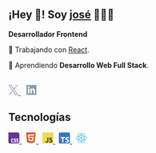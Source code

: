 ## ¡Hey 👋! Soy [josé](https://joariel.dev/) 👨🏻‍💻

**Desarrollador Frontend**

🌱 Trabajando con  [React](https://react.dev/).

🔭 Aprendiendo **Desarrollo Web Full Stack**.


<br />

<a href="https://x.com/joarieldev">
  <img src="assets/x.png" alt="X" width="20px">
</a>
&nbsp;&nbsp;
<a href="https://www.linkedin.com/in/joarieldev/">
  <img src="assets/linkedin.png" alt="LinkedIn" width="20px">
</a>

<br />

## Tecnologías
<a href="https://developer.mozilla.org/en-US/docs/Web/CSS" target="_blank">
  <img src="assets/css.png" alt="CSS" width="22px">
</a>
&nbsp;
<a href="https://developer.mozilla.org/en-US/docs/Web/HTML" target="_blank">
  <img src="assets/html.png" alt="HTML" width="22px">
</a>
&nbsp;
<a href="https://developer.mozilla.org/en-US/docs/Web/JavaScript" target="_blank">
  <img src="assets/javascript.png" alt="JavaScript" width="22px">
</a>
&nbsp;
<a href="https://www.typescriptlang.org/" target="_blank">
  <img src="assets/typescript.png" alt="TypeScript" width="22px">
</a>
&nbsp;
<a href="https://react.dev/" target="_blank">
  <img src="assets/react.png" alt="React" width="22px">
</a>